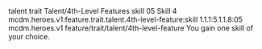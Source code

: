 <ability>
  <metadata>
    <class>talent</class>
    <feature_type>trait</feature_type>
    <file_dpath>Talent/4th-Level Features</file_dpath>
    <item_id>skill</item_id>
    <item_index>05</item_index>
    <item_name>Skill</item_name>
    <level>4</level>
    <scc>mcdm.heroes.v1:feature.trait.talent.4th-level-feature:skill</scc>
    <scdc>1.1.1:5.1.1.8:05</scdc>
    <source>mcdm.heroes.v1</source>
    <type>feature/trait/talent/4th-level-feature</type>
  </metadata>
  <effects>
    <effect type="mundane">You gain one skill of your choice.</effect>
  </effects>
</ability>
